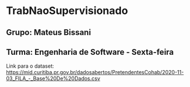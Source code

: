# TrabNaoSupervisionado
## Grupo: Mateus Bissani
## Turma: Engenharia de Software - Sexta-feira

Link para o dataset:
https://mid.curitiba.pr.gov.br/dadosabertos/PretendentesCohab/2020-11-03_FILA_-_Base%20De%20Dados.csv
